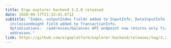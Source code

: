 ```yaml
---
title: Ergo explorer backend 3.2.0 released
date: 2020-09-17T21:33:41.871Z
subtitle: "Index, outputIndex fields added to InputInfo, DataInputInfo,
  inclusionHeight field added to TransactionInfo.
  Optimizations:  /addresses/balances API endpoint now returns only first 100
  addresses."
link: https://github.com/ergoplatform/explorer-backend/releases/tag/3.2.0
---
```


